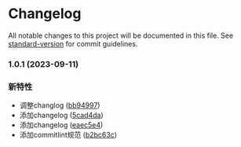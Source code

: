 # Changelog

All notable changes to this project will be documented in this file. See [standard-version](https://github.com/conventional-changelog/standard-version) for commit guidelines.

### 1.0.1 (2023-09-11)


### 新特性

* 调整changlog ([bb94997](https://github.com/uedUI/ued/commit/bb949974fff7e1e093d0823a41bd94280775d2a6))
* 添加changelog ([5cad4da](https://github.com/uedUI/ued/commit/5cad4dade93a50dc8e22187592be41a900bf4a24))
* 添加changelog ([eaec5e4](https://github.com/uedUI/ued/commit/eaec5e42007ccbe12e7c46f0d066f15328d07ab4))
* 添加commitlint规范 ([b2bc63c](https://github.com/uedUI/ued/commit/b2bc63cd04dc8162f19acf9ce041e9524d29ecb9))
